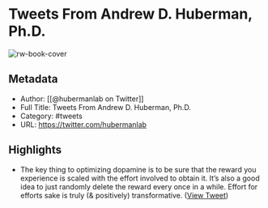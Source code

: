 # Tweets From Andrew D. Huberman, Ph.D.

![rw-book-cover](https://pbs.twimg.com/profile_images/1339713932085346306/jDTi4HKH.jpg)

## Metadata
- Author: [[@hubermanlab on Twitter]]
- Full Title: Tweets From Andrew D. Huberman, Ph.D.
- Category: #tweets
- URL: https://twitter.com/hubermanlab

## Highlights
- The key thing to optimizing dopamine is to be sure that the reward you experience is scaled with the effort involved to obtain it. It’s also a good idea to just randomly delete the reward every once in a while. Effort for efforts sake is truly (& positively) transformative. ([View Tweet](https://twitter.com/hubermanlab/status/1581703526941528064))
